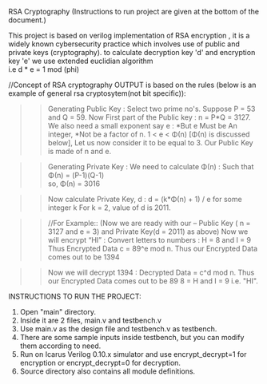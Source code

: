 RSA Cryptography (Instructions to run project are given at the bottom of the document.)

This project is based on verilog implementation of RSA encryption , it is a widely known cybersecurity practice which involves 
use of public and private keys (cryptography). to calculate decryption key 'd' and encryption key 'e' we use extended euclidian algorithm  
i.e  d * e = 1 mod (phi)

//Concept of RSA cryptography
OUTPUT is based on the rules (below is an example of general rsa cryptosytem(not bit specific)):
>> Generating Public Key :
Select two prime no's. Suppose P = 53 and Q = 59.
Now First part of the Public key  : n = P*Q = 3127.
 We also need a small exponent say e : *But e Must be An integer, *Not be a factor of n. 
1 < e < Φ(n) [Φ(n) is discussed below], Let us now consider it to be equal to 3.
Our Public Key is made of n and e.

>> Generating Private Key :
We need to calculate Φ(n) :
Such that Φ(n) = (P-1)(Q-1)     
      so,  Φ(n) = 3016
    
>>Now calculate Private Key, d : 
d = (k*Φ(n) + 1) / e for some integer k
For k = 2, value of d is 2011.

>>//For Example:: (Now we are ready with our – Public Key ( n = 3127 and e = 3) and Private Key(d = 2011) as above)
Now we will encrypt “HI” :
Convert letters to numbers : H  = 8 and I = 9
Thus Encrypted Data c = 89^e mod n. 
Thus our Encrypted Data comes out to be 1394

>>Now we will decrypt 1394 : 
Decrypted Data = c^d mod n. 
Thus our Encrypted Data comes out to be 89
8 = H and I = 9 i.e. "HI".


INSTRUCTIONS TO RUN THE PROJECT:
1. Open "main" directory.
2. Inside it are 2 files, main.v and testbench.v
3. Use main.v as the design file and testbench.v as testbench.
4. There are some sample inputs inside testbench, but you can modify them according to need.
5. Run on Icarus Verilog 0.10.x simulator and use encrypt_decrypt=1 for encryption or encrypt_decrypt=0 for decryption.
6. Source directory also contains all module definitions.
